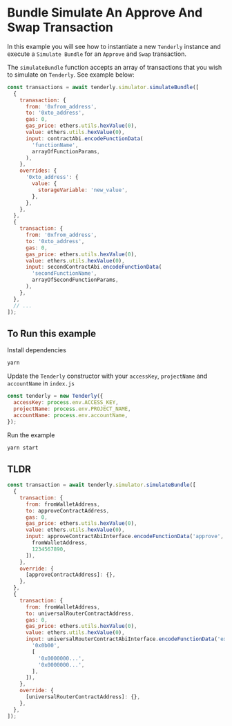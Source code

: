 # Bundle Simulate An Approve And Swap Transaction

In this example you will see how to instantiate a new `Tenderly` instance and execute a `Simulate Bundle` for an `Approve` and `Swap` transaction.

The `simulateBundle` function accepts an array of transactions that you wish to simulate on `Tenderly`. See example below:
```javascript
const transactions = await tenderly.simulator.simulateBundle([
  {
    tranasaction: {
      from: '0xfrom_address',
      to: '0xto_address',
      gas: 0,
      gas_price: ethers.utils.hexValue(0),
      value: ethers.utils.hexValue(0),
      input: contractAbi.encodeFunctionData(
        'functionName',
        arrayOfFunctionParams,
      ),
    },
    overrides: {
      '0xto_address': {
        value: {
          storageVariable: 'new_value',
        },
      },
    },
  },
  {
    transaction: {
      from: '0xfrom_address',
      to: '0xto_address',
      gas: 0,
      gas_price: ethers.utils.hexValue(0),
      value: ethers.utils.hexValue(0),
      input: secondContractAbi.encodeFunctionData(
        'secondFunctionName',
        arrayOfSecondFunctionParams,
      ),
    },
  },
  // ...
]);
```

## To Run this example

Install dependencies

```bash
yarn
```

Update the `Tenderly` constructor with your `accessKey`, `projectName` and `accountName` in `index.js`

```javascript
const tenderly = new Tenderly({
  accessKey: process.env.ACCESS_KEY,
  projectName: process.env.PROJECT_NAME,
  accountName: process.env.accountName,
});
```

Run the example

```bash
yarn start
```

## TLDR

```javascript
const transaction = await tenderly.simulator.simulateBundle([
  {
    transaction: {
      from: fromWalletAddress,
      to: approveContractAddress,
      gas: 0,
      gas_price: ethers.utils.hexValue(0),
      value: ethers.utils.hexValue(0),
      input: approveContractAbiInterface.encodeFunctionData('approve', [
        fromWalletAddress,
        1234567890,
      ]),
    },
    override: {
      [approveContractAddress]: {},
    },
  },
  {
    transaction: {
      from: fromWalletAddress,
      to: universalRouterContractAddress,
      gas: 0,
      gas_price: ethers.utils.hexValue(0),
      value: ethers.utils.hexValue(0),
      input: universalRouterContractAbiInterface.encodeFunctionData('execute', [
        '0x0b00',
        [
          '0x0000000...',
          '0x0000000...',
        ],
      ]),
    },
    override: {
      [universalRouterContractAddress]: {},
    },
  },
]);
```
